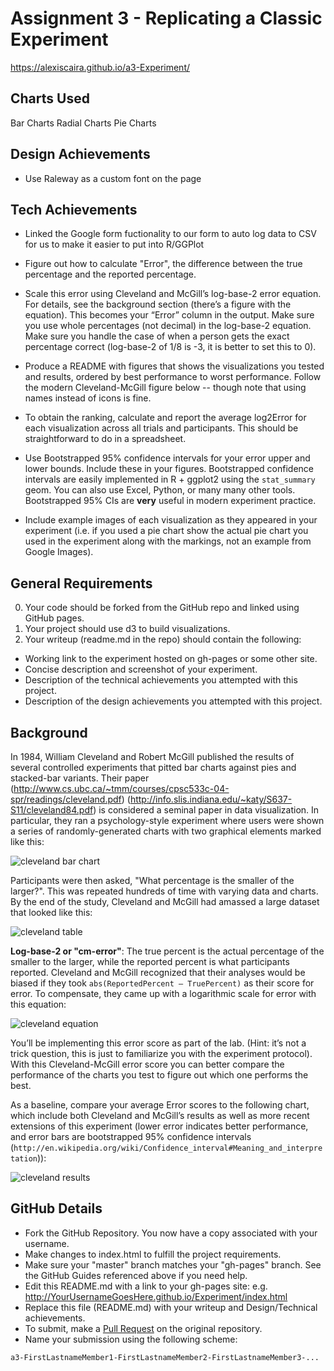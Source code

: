 # Assignment 3 - Replicating a Classic Experiment

https://alexiscaira.github.io/a3-Experiment/

## Charts Used

Bar Charts
Radial Charts
Pie Charts

## Design Achievements

- Use Raleway as a custom font on the page

## Tech Achievements

- Linked the Google form fuctionality to our form to auto log data to CSV for us to make it easier to put into R/GGPlot

- Figure out how to calculate "Error", the difference between the true percentage and the reported percentage.
- Scale this error using Cleveland and McGill’s log-base-2 error equation. For details, see the background section (there’s a figure with the equation). This becomes your “Error” column in the output. Make sure you use whole percentages (not decimal) in the log-base-2 equation. Make sure you handle the case of when a person gets the exact percentage correct (log-base-2 of 1/8 is -3, it is better to set this to 0).
- Produce a README with figures that shows the visualizations you tested and results, ordered by best performance to worst performance. Follow the modern Cleveland-McGill figure below -- though note that using names instead of icons is fine.
- To obtain the ranking, calculate and report the average log2Error for each visualization across all trials and participants. This should be straightforward to do in a spreadsheet.
- Use Bootstrapped 95\% confidence intervals for your error upper and lower bounds. Include these in your figures. Bootstrapped confidence intervals are easily implemented in R + ggplot2 using the `stat_summary` geom. You can also use Excel, Python, or many many other tools. Bootstrapped 95% CIs are **very** useful in modern experiment practice.
- Include example images of each visualization as they appeared in your experiment (i.e. if you used a pie chart show the actual pie chart you used in the experiment along with the markings, not an example from Google Images).

## General Requirements

0. Your code should be forked from the GitHub repo and linked using GitHub pages.
1. Your project should use d3 to build visualizations.
2. Your writeup (readme.md in the repo) should contain the following:

- Working link to the experiment hosted on gh-pages or some other site.
- Concise description and screenshot of your experiment.
- Description of the technical achievements you attempted with this project.
- Description of the design achievements you attempted with this project.

## Background

In 1984, William Cleveland and Robert McGill published the results of several controlled experiments that pitted bar charts against pies and stacked-bar variants.
Their paper (http://www.cs.ubc.ca/~tmm/courses/cpsc533c-04-spr/readings/cleveland.pdf) (http://info.slis.indiana.edu/~katy/S637-S11/cleveland84.pdf) is considered a seminal paper in data visualization.
In particular, they ran a psychology-style experiment where users were shown a series of randomly-generated charts with two graphical elements marked like this:

![cleveland bar chart](img/cleveland-bar.png)

Participants were then asked, "What percentage is the smaller of the larger?".
This was repeated hundreds of time with varying data and charts.
By the end of the study, Cleveland and McGill had amassed a large dataset that looked like this:

![cleveland table](img/cleveland-table.png)

**Log-base-2 or "cm-error"**: The true percent is the actual percentage of the smaller to the larger, while the reported percent is what participants reported.
Cleveland and McGill recognized that their analyses would be biased if they took `abs(ReportedPercent – TruePercent)` as their score for error.
To compensate, they came up with a logarithmic scale for error with this equation:

![cleveland equation](img/cleveland-equation.png)

You’ll be implementing this error score as part of the lab.
(Hint: it’s not a trick question, this is just to familiarize you with the experiment protocol).
With this Cleveland-McGill error score you can better compare the performance of the charts you test to figure out which one performs the best.

As a baseline, compare your average Error scores to the following chart, which include both Cleveland and McGill’s results as well as more recent extensions of this experiment (lower error indicates better performance, and error bars are bootstrapped 95% confidence intervals (`http://en.wikipedia.org/wiki/Confidence_interval#Meaning_and_interpretation`)):

![cleveland results](img/cleveland-results.png)

## GitHub Details

- Fork the GitHub Repository. You now have a copy associated with your username.
- Make changes to index.html to fulfill the project requirements.
- Make sure your "master" branch matches your "gh-pages" branch. See the GitHub Guides referenced above if you need help.
- Edit this README.md with a link to your gh-pages site: e.g. http://YourUsernameGoesHere.github.io/Experiment/index.html
- Replace this file (README.md) with your writeup and Design/Technical achievements.
- To submit, make a [Pull Request](https://help.github.com/articles/using-pull-requests/) on the original repository.
- Name your submission using the following scheme:

```
a3-FirstLastnameMember1-FirstLastnameMember2-FirstLastnameMember3-...
```

